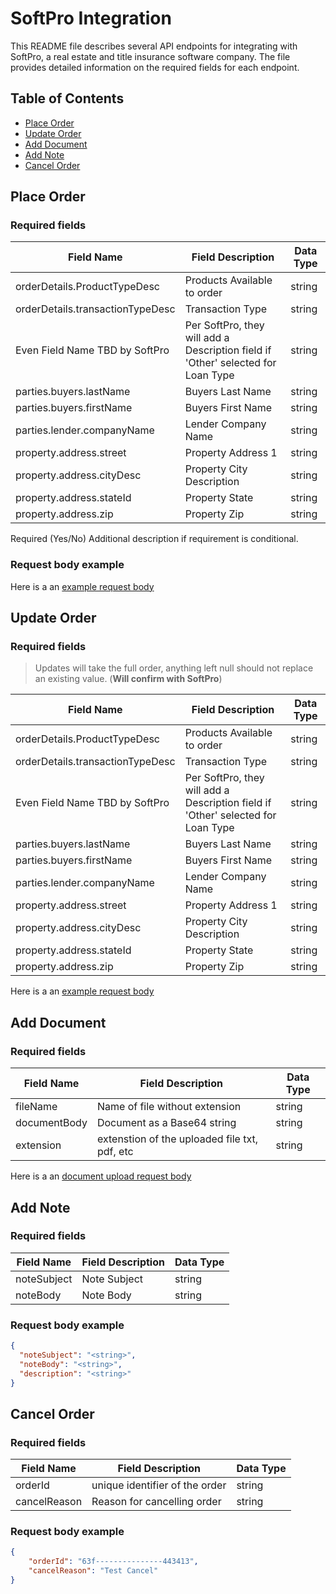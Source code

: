 # SoftPro Integration

This README file describes several API endpoints for integrating with SoftPro, a real estate and title insurance software company. The file provides detailed information on the required fields for each endpoint.

## Table of Contents

- [Place Order](#place-order)
- [Update Order](#update-order)
- [Add Document](#add-document)
- [Add Note](#add-note)
- [Cancel Order](#cancel-order)


## Place Order

### Required fields

| Field Name | Field Description | Data Type |
|---|---|---|
| orderDetails.ProductTypeDesc | Products Available to order | string |
| orderDetails.transactionTypeDesc | Transaction Type | string |
| Even Field Name TBD by SoftPro | Per SoftPro, they will add a Description field if 'Other' selected for Loan Type | string |
| parties.buyers.lastName | Buyers Last Name | string |
| parties.buyers.firstName | Buyers First Name | string |
| parties.lender.companyName | Lender Company Name | string |
| property.address.street | Property Address 1 | string |
| property.address.cityDesc | Property City Description | string |
| property.address.stateId | Property State | string |
| property.address.zip | Property Zip | string |

Required (Yes/No) Additional description if requirement is conditional.

### Request body example

Here is a an [example request body](sample/order.json)


## Update Order

### Required fields

> Updates will take the full order, anything left null should not replace an existing value.  (**Will confirm with SoftPro**)


| Field Name | Field Description | Data Type |
|---|---|---|
| orderDetails.ProductTypeDesc | Products Available to order | string |
| orderDetails.transactionTypeDesc | Transaction Type | string |
| Even Field Name TBD by SoftPro | Per SoftPro, they will add a Description field if 'Other' selected for Loan Type | string |
| parties.buyers.lastName | Buyers Last Name | string |
| parties.buyers.firstName | Buyers First Name | string |
| parties.lender.companyName | Lender Company Name | string |
| property.address.street | Property Address 1 | string |
| property.address.cityDesc | Property City Description | string |
| property.address.stateId | Property State | string |
| property.address.zip | Property Zip | string |


Here is a an [example request body](sample/order.json)


## Add Document

### Required fields

| Field Name | Field Description | Data Type |
|---|---|---|
| fileName | Name of file without extension | string |
| documentBody | Document as a Base64 string | string |
| extension | extenstion of the uploaded file txt, pdf, etc | string |

Here is a an [document upload request body](sample/document.json)

## Add Note

### Required fields

| Field Name | Field Description | Data Type |
|---|---|---|
| noteSubject | Note Subject | string |
| noteBody | Note Body | string |

### Request body example

```json
{
  "noteSubject": "<string>",
  "noteBody": "<string>",
  "description": "<string>"
}
```

## Cancel Order

### Required fields

| Field Name | Field Description | Data Type |
|---|---|---|
| orderId | unique identifier of the order | string |
| cancelReason | Reason for cancelling order | string |

### Request body example

```json
{
    "orderId": "63f---------------443413",
    "cancelReason": "Test Cancel"
}
```
